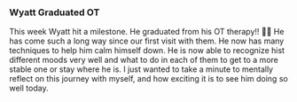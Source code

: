### Wyatt Graduated OT

This week Wyatt hit a milestone. He graduated from his OT therapy!! 🎉**🎉** He has come such a long way since our first visit with them. He now has many techniques to help him calm himself down. He is now able to recognize hist different moods very well and what to do in each of them to get to a more stable one or stay where he is. I just wanted to take a minute to mentally reflect on this journey with myself, and how exciting it is to see him doing so well today.
